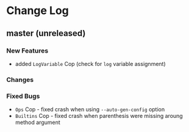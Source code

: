 # Change Log

## master (unreleased)

### New Features

- added `LogVariable` Cop (check for `log` variable assignment)

### Changes

### Fixed Bugs

- `Ops` Cop - fixed crash when using `--auto-gen-config` option
- `Builtins` Cop - fixed crash when parenthesis were missing aroung method argument
